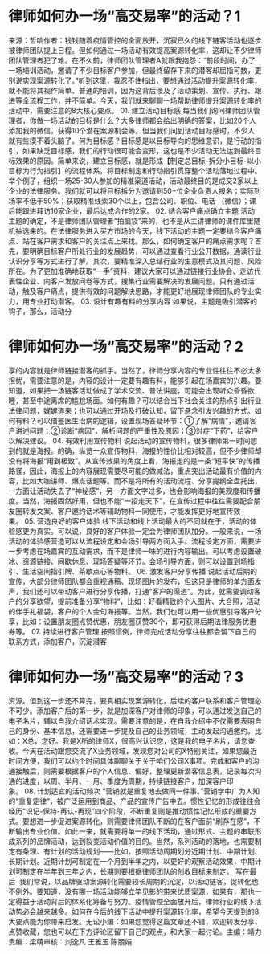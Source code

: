 # 律师如何办一场“高交易率”的活动？1

来源：哲响作者：钱钱随着疫情管控的全面放开，沉寂已久的线下链客活动也逐步被律师团队提上日程。但如何通过一场活动有效提高案源转化率，这却让不少律师团队管理者犯了难。在不久前，律师团队管理者A就跟我抱怨：“前段时间，办了一场培训活动，邀请了不少目标客户参加，但最终留存下来的潜客却屈指可数，更别说实现案源转化了。”听到这里，我忍不住指出，要想通过活动提升案源转化率，就不能将其视作简单、普通的培训，因为这背后涉及了活动策划、宣传、执行、跟进等全流程工作，并不简单。今天，我们就来聊聊一场帮助律师提升案源转化率的活动中，需要注意的8大核心要点。 01. 建立活动目标感 每当我们询问律师团队管理者，你做一场活动的目标是什么？大多律师都会给出明确的答案，比如20个人添加我的微信，获得10个潜在案源机会等。但当我们问到活动目标感时，不少人就有些摸不着头脑了。何为目标感？目标感是以目标导向的思维意识，是行动的指引，如果缺乏目标感，我们的行动很可能会变形，这也是不少活动无法达到最终目标效果的原因。简单来说，建立目标感，就是形成【制定总目标-拆分小目标-以小目标为行为指引】的流程体系，将目标制定和行动指引贯穿整个活动落地过程中。举个例子，组织一场25-30人参加的精准渠道活动，活动最终目的是成交2家以上企业的法律服务。我们就可以将目标拆分为邀请到50+位企业负责人报名；实际到场率不低于50%；获取精准线索30个以上，包含公司、职位、电话 （微信）；课后能跟进拜访10家企业，最后达成合作的2家。 02. 结合客户痛点确立主题 活动主题的确定，不是律师团队管理者“拍脑袋”来的，也不是从主讲律师的课件库里随机抽选来的。在法律服务进入买方市场的今天，线下活动的主题一定要结合客户痛点、站在客户需求和客户的关注点上来找。那么，如何确定客户的痛点需求呢？首先，要明确目标客户所处行业的发展趋势，可以通过查看行业公开数据，通读行业认识分享等方式进行了解。其次，要精准深入总结行业的生意模式及其问题、风险所在。为了更加准确地获取“一手”资料，建议大家可以通过链接行业协会、走访代表性企业、向客户发放问卷等方式，搜集行业需要解决的发展问题。只有通过活动，触及客户痛点，提供有效的问题解决思路，才能更好地展现律师团队的专业实力，用专业打动潜客。 03. 设计有趣有料的分享内容 如果说，主题是吸引潜客的钩子，那么，活动分

# 律师如何办一场“高交易率”的活动？2

享的内容就是律师链接潜客的抓手。当然了，律师分享内容的专业性往往不必太多担忧，需要注意的是，内容的设计一定要有趣有料，能够引起在场嘉宾的兴趣。要知道，如果把一场链客活动做成了学术交流、普法讲座，可能会出现听众昏昏欲睡，甚至中途离席的尴尬场面。如何有趣？可以结合当下社会关注的热点引出行业法律问题，娓娓道来；也可以通过开场及打破认知，留下悬念引发兴趣的方式。如何有料？可以借鉴医生治病的逻辑，设置现场答疑环节：①了解“病情”，邀请客户讲述问题；②诊断“病因”，解析问题的严重性及原因；③对症“下药”，给客户以解决建议。 04. 有效利用宣传物料 说起活动的宣传物料，很多律师第一时间想到的就是海报。的确，纵览一众宣传物料，海报的性价比相对较高，但不少律师却没有将海报“用到极致”。从宣传效果的角度上看，海报走的是一条“短平快”的传播路径，因此，海报上的内容展现需要尽可能的做减法，重点突出活动最有价值的内容，比如大咖讲师、爆点话题等。而不是将所有的活动流程、分享提纲全盘托出，一方面让活动失去了“神秘感”，另一方面文字过多，也会影响海报的美观度和传播度。当然，海报固然好用，但也不能“一招走天下”，在宣传过程中往往需要配合朋友圈转发文案、客户邀约话术等辅助物料一同使用，才能发挥更好地宣传效果。 05. 营造良好的客户体验 线下活动和线上活动最大的不同就在于，活动的体验感更为真实。可以说，良好的客户体验一定会为律师团队加分。一般来说，一场活动的体验感营造可以从流程设定和会场引导两方面入手。流程设定方面，需要进一步考虑在场嘉宾的互动需求，而不是律师一味的进行内容输出。可以考虑设置破冰、资源链接、间歇休息、现场答疑等环节。会场引导方面，则可以设置到场指引、生活空间指引牌、茶歇点心等物料。 06. 激发客户分享传播 说起活动后期的宣传，大部分律师团队都会重视通稿、现场图片的发布，但这只是律师的单方面发声，我们还可以带动客户进行分享传播，打通“客户的渠道”。为此，就需要调动客户的分享欲望，提前准备分享“物料”，比如：好看精致的个人图片、大合照，活动的伴手礼福袋，客户的个人金句海报等。当然，我们也可以用一些优惠引导客户分享，比如：设置朋友圈点赞优惠，朋友圈获赞30个，即可获得后期法律服务优惠券等。 07. 持续进行客户管理 按照惯例，律师完成活动分享往往都会留下自己的联系方式，添加客户，沉淀潜客

# 律师如何办一场“高交易率”的活动？3

资源。但到这一步还不算完，要真相实现案源转化，后续的客户联系和客户管理必不可少。添加客户后的第一步，就是加深客户对律师的印象，可以通过发送自己的电子名片，辅以自我介绍话术实现。需要注意的是，在自我介绍中不仅需要表明自己的身份、基本信息，还需要进一步提及自己的业务领域，主动发起沟通邀约。比如：X总，您好。我是X所的律师X，很高兴认识您，这是我的电子名片，请您查收。今天在活动跟您交流了X业务领域，发现您对公司的X特别关注，如果您最近时间方便，我们可以约个时间具体聊聊关于关于咱们公司X事项。完成和客户的沟通接触后，则需要根据客户的个人信息、偏好，整理更新潜客信息表，记录每次沟通的进度，以周、半月、一月、季度为周期，持续链接客户，加深客户印象。 08. 计划适宜的活动频次 “营销就是重复地去做同一件事。”营销学中广为人知的“重复定律”，被广泛运用到商品、产品的宣传广告中去。惯性记忆的形成往往会经历“识记-保持-再认-再现”四个阶段，不断重复则是推动惯性记忆形成的重要方式。要想进一步促进案源转化，则需要律师团队不断的在客户面前“刷存在感”，不断输出专业价值。如此一来，就需要将单一的线下活动，通过形式、主题的串联形成系列的品牌活动，达到裂变活动价值的目的。当然，系列活动的落地，也需要制定有条理、有计划的活动规划——比如，按照活动周期划分近期计划、中期计划、长期计划。近期计划可制定在一个月到半年之内，以更好的观察活动效果，中期计划可制定在半年到三年之内，长期则要根据律师团队的创收目标来制定。 写在最后  我们常说，以品牌驱动案源转化需要较长周期的沉淀，以活动链客，促转化也不例外。要知道，没有哪一场活动能够立竿见影的带来优质案源，如果有，那也一定得益于活动背后的体系化筹备与努力。疫情管控全面放开后，律师行业的线下活动势必会越来越多。如何在今后的线下活动中提升案源转化率，希望今天提到的8大要点能为你带来启发。无讼小编：如果您觉得这篇文章还不错，欢迎转发分享、点赞收藏，您也可以在下方评论区留下自己的观点，和大家一起讨论。主编：靖力责编：梁萌审核：刘逸凡 王雅玉 陈丽娟

